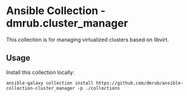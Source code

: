 # Ansible Collection - dmrub.cluster_manager

This collection is for managing virtualized clusters based on libvirt.

## Usage

Install this collection locally:

```
ansible-galaxy collection install https://github.com/dmrub/ansible-collection-cluster_manager -p ./collections
```